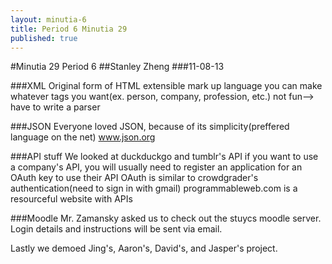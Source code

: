 ```yaml
---
layout: minutia-6
title: Period 6 Minutia 29
published: true
---
```


#Minutia 29 Period 6
##Stanley Zheng
###11-08-13

###XML
Original form of HTML
extensible mark up language
you can make whatever tags you want(ex. person, company, profession, etc.)
not fun--> have to write a parser

###JSON
Everyone loved JSON, because of its simplicity(preffered language on the net)
www.json.org

###API stuff
We looked at duckduckgo and tumblr's API
if you want to use a company's API, you will usually need to register an application for an OAuth key to use their API
OAuth is similar to crowdgrader's authentication(need to sign in with gmail)
programmableweb.com is a resourceful website with APIs

###Moodle
Mr. Zamansky asked us to check out the stuycs moodle server. Login details and instructions will be sent via email.

Lastly we demoed Jing's, Aaron's, David's, and Jasper's project.